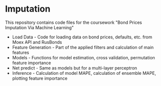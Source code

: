 # Imputation
This repository contains code files for the coursework "Bond Prices Imputation Via Machine Learning"
* Load Data - Code for loading data on bond prices, defaults, etc. from Moex API and RusBonds
* Feature Generation - Part of the applied filters and calculation of main features
* Models - Functions for model estimation, cross validation, permutation feature importance
* Net predict - Same as models but for a multi-layer perceptron
* Inference - Calculation of model MAPE, calculation of ensemble MAPE, plotting feature importance
